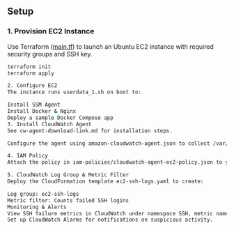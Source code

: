 
## Setup

### 1. Provision EC2 Instance

Use Terraform ([main.tf](main.tf)) to launch an Ubuntu EC2 instance with required security groups and SSH key.

```sh
terraform init
terraform apply

2. Configure EC2
The instance runs userdata_1.sh on boot to:

Install SSM Agent
Install Docker & Nginx
Deploy a sample Docker Compose app
3. Install CloudWatch Agent
See cw-agent-download-link.md for installation steps.

Configure the agent using amazon-cloudwatch-agent.json to collect /var/log/auth.log and send to CloudWatch.

4. IAM Policy
Attach the policy in iam-policies/cloudwatch-agent-ec2-policy.json to your EC2 instance role for CloudWatch access.

5. CloudWatch Log Group & Metric Filter
Deploy the CloudFormation template ec2-ssh-logs.yaml to create:

Log group: ec2-ssh-logs
Metric filter: Counts failed SSH logins
Monitoring & Alerts
View SSH failure metrics in CloudWatch under namespace SSH, metric name FailedSSHLoginCount.
Set up CloudWatch Alarms for notifications on suspicious activity.
